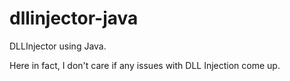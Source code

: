 # dllinjector-java
DLLInjector using Java.

Here in fact, I don't care if any issues with DLL Injection come up.

